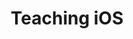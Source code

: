 ---
title: "Teaching iOS"
weight: 55
format: "seminar"
codes:
- IN0014
- IN2107
- IN4741
instructors:
- alias: krusche
link: "https://ase.in.tum.de/lehrstuhl_1/teaching/1178-teaching-ios-ss22"
robotsdisallow: true
---